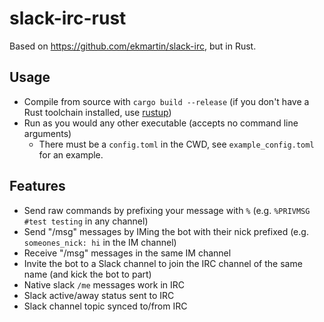# slack-irc-rust
Based on https://github.com/ekmartin/slack-irc, but in Rust.

## Usage

- Compile from source with `cargo build --release` (if you don't have a Rust toolchain installed, use [rustup](https://github.com/rust-lang-nursery/rustup.rs))
- Run as you would any other executable (accepts no command line arguments)
  - There must be a `config.toml` in the CWD, see `example_config.toml` for an example.

## Features

- Send raw commands by prefixing your message with `%` (e.g. `%PRIVMSG #test testing` in any channel)
- Send "/msg" messages by IMing the bot with their nick prefixed (e.g. `someones_nick: hi` in the IM channel)
- Receive "/msg" messages in the same IM channel
- Invite the bot to a Slack channel to join the IRC channel of the same name (and kick the bot to part)
- Native slack `/me` messages work in IRC
- Slack active/away status sent to IRC
- Slack channel topic synced to/from IRC
